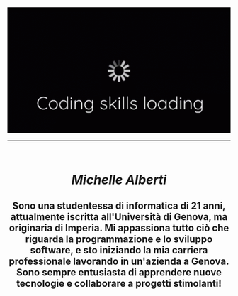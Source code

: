 <div align="center">
    <img src="assets/coding.gif" width=800>
    <hr>
</div>
<br>
<i>
    <h1 align="center">Michelle Alberti</h1>
</i>
<h2 align="center">Sono una studentessa di informatica di 21 anni, attualmente iscritta all'Università di Genova, ma originaria di Imperia. Mi appassiona tutto ciò che riguarda la programmazione e lo sviluppo software, e sto iniziando la mia carriera professionale lavorando in un'azienda a Genova. Sono sempre entusiasta di apprendere nuove tecnologie e collaborare a progetti stimolanti!<h2>
